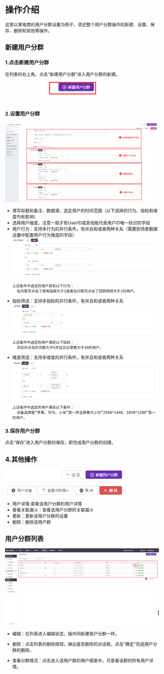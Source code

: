 # 操作介绍

这里以某电商的用户分群设置为例子，讲述整个用户分群操作的新建、设置、保存、删除和其他等操作。

## 新建用户分群

### **1.点击新建用户分群**

在列表的右上角，点击“新建用户分群”进入用户分群的新建。

![](/assets/fenqun/2.png)

### **2.设置用户分群**

![](/assets/fenqun/3.png)

* 填写标题和备注、数据源、选定用户的时间范围（以下选择的行为、指标和维度均有影响）
* 选择用户维度，注意一般才有UserID或其他能代表用户ID唯一标识的字段
* 用户行为：支持多行为的并行条件，有并且和或者两种关系（需要到场景数据设置中配置用户行为维度的字段）
![](/assets/fenqun/11.png)
  ```
  上述条件中选定的用户具有以下行为：
    在问答页点击了使用指南大于1或者在问答页点击了回顾视频大于1的用户。
  ```
* 指标筛选：支持多指标的并行条件，有并且和或者两种关系
![](/assets/fenqun/12.png)
  ```
  上述条件中选定的用户满足以下指标：
    浏览并点击的次数大于5并且总记录数大于10的用户。
  ```
* 维度筛选：支持多维度的并行条件，有并且和或者两种关系
![](/assets/fenqun/13.png)  
  ```
  上述条件中选定的用户满足以下条件：
    设备品牌是“苹果、华为、小米”其一并且屏幕大小为“2560*1440、1830*1200”其一的用户。
  ```


### **3.保存用户分群**

点击“保存”进入用户分群的保存，即完成用户分群的创建。

## **4.其他操作**

![](/assets/fenqun/4.png)

* 用户详情:查看该用户分群的用户详情
* 查看关联漏斗：查看该用户分群的关联漏斗
* 更新：更新该用户分群的设置
* 删除：删除该用户群


## 用户分群列表
![](/assets/fenqun/14.png)  

* 编辑：在列表进入编辑状态，操作同新建用户分群一样。

* 删除：点击列表的删除按钮，弹出是否删除的对话框，点击“确定”完成用户分群的删除。

* 查看分群情况：点击进入该用户群的用户细查中，可查看该群的所有用户详情。



